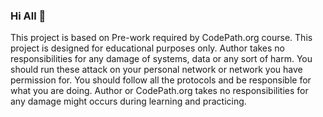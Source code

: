 ### Hi All 👋

This project is based on Pre-work required by CodePath.org course. This project is designed for educational purposes only. Author takes no responsibilities for any damage of systems, data or any sort of harm. You should run these attack on your personal network or network you have permission for.  You should follow all the protocols and be responsible for what you are doing. Author or CodePath.org takes no responsibilities for any damage might occurs during learning and practicing.  

